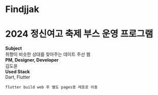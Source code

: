 # Findjjak
# 2024 정신여고 축제 부스 운영 프로그램    
**Subject**  
취향이 비슷한 상대를 찾아주는 데이트 주선 웹  
**PM, Designer, Developer**  
김도윤  
**Used Stack**  
Dart, Flutter  

```
flutter build web 후 별도 pages용 레포로 이동
```